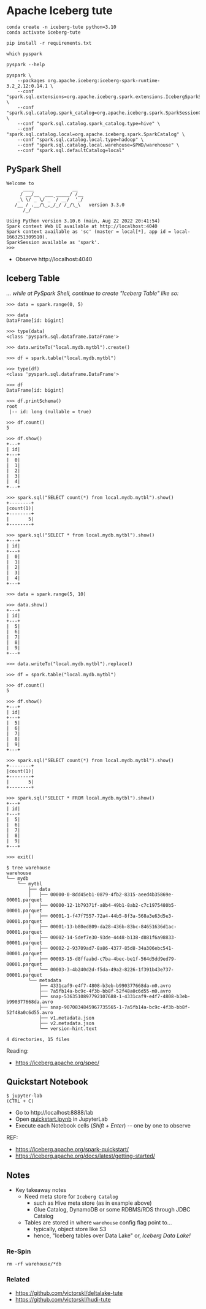 # Apache Iceberg tute

```
conda create -n iceberg-tute python=3.10
conda activate iceberg-tute

pip install -r requirements.txt

which pyspark

pyspark --help

pyspark \
    --packages org.apache.iceberg:iceberg-spark-runtime-3.2_2.12:0.14.1 \
    --conf "spark.sql.extensions=org.apache.iceberg.spark.extensions.IcebergSparkSessionExtensions" \
    --conf "spark.sql.catalog.spark_catalog=org.apache.iceberg.spark.SparkSessionCatalog" \
    --conf "spark.sql.catalog.spark_catalog.type=hive" \
    --conf "spark.sql.catalog.local=org.apache.iceberg.spark.SparkCatalog" \
    --conf "spark.sql.catalog.local.type=hadoop" \
    --conf "spark.sql.catalog.local.warehouse=$PWD/warehouse" \
    --conf "spark.sql.defaultCatalog=local"
```


## PySpark Shell

```
Welcome to
      ____              __
     / __/__  ___ _____/ /__
    _\ \/ _ \/ _ `/ __/  '_/
   /__ / .__/\_,_/_/ /_/\_\   version 3.3.0
      /_/

Using Python version 3.10.6 (main, Aug 22 2022 20:41:54)
Spark context Web UI available at http://localhost:4040
Spark context available as 'sc' (master = local[*], app id = local-1663251309510).
SparkSession available as 'spark'.
>>>
```

- Observe http://localhost:4040


## Iceberg Table

_... while at PySpark Shell, continue to create "Iceberg Table" like so:_

```
>>> data = spark.range(0, 5)

>>> data
DataFrame[id: bigint]

>>> type(data)
<class 'pyspark.sql.dataframe.DataFrame'>

>>> data.writeTo("local.mydb.mytbl").create()

>>> df = spark.table("local.mydb.mytbl")

>>> type(df)
<class 'pyspark.sql.dataframe.DataFrame'>

>>> df
DataFrame[id: bigint]

>>> df.printSchema()
root
 |-- id: long (nullable = true)

>>> df.count()
5

>>> df.show()
+---+
| id|
+---+
|  0|
|  1|
|  2|
|  3|
|  4|
+---+

>>> spark.sql("SELECT count(*) from local.mydb.mytbl").show()
+--------+
|count(1)|
+--------+
|       5|
+--------+

>>> spark.sql("SELECT * from local.mydb.mytbl").show()
+---+
| id|
+---+
|  0|
|  1|
|  2|
|  3|
|  4|
+---+

>>> data = spark.range(5, 10)

>>> data.show()
+---+
| id|
+---+
|  5|
|  6|
|  7|
|  8|
|  9|
+---+

>>> data.writeTo("local.mydb.mytbl").replace()

>>> df = spark.table("local.mydb.mytbl")

>>> df.count()
5

>>> df.show()
+---+
| id|
+---+
|  5|
|  6|
|  7|
|  8|
|  9|
+---+

>>> spark.sql("SELECT count(*) from local.mydb.mytbl").show()
+--------+
|count(1)|
+--------+
|       5|
+--------+

>>> spark.sql("SELECT * FROM local.mydb.mytbl").show()
+---+
| id|
+---+
|  5|
|  6|
|  7|
|  8|
|  9|
+---+

>>> exit()
```

```
$ tree warehouse
warehouse
└── mydb
    └── mytbl
        ├── data
        │   ├── 00000-0-8dd45eb1-0879-4fb2-8315-aeed4b35869e-00001.parquet
        │   ├── 00000-12-1b79371f-a8b4-49b1-8ab2-c7c1975480b5-00001.parquet
        │   ├── 00001-1-f47f7557-72a4-44b5-8f3a-568a3e63d5e3-00001.parquet
        │   ├── 00001-13-b80ed809-da28-436b-83bc-84651636d1ac-00001.parquet
        │   ├── 00002-14-5def7e30-93de-4448-b138-d881f6a98833-00001.parquet
        │   ├── 00002-2-93709ad7-8a86-4377-85d8-34a306ebc541-00001.parquet
        │   ├── 00003-15-d8ffaabd-c7ba-4bec-be1f-564d5dd9ed79-00001.parquet
        │   └── 00003-3-4b240d2d-f5da-49a2-8226-1f391b43e737-00001.parquet
        └── metadata
            ├── 4331caf9-e4f7-4808-b3eb-b990377668da-m0.avro
            ├── 7a5fb14a-bc9c-4f3b-bb8f-52f48a0c6d55-m0.avro
            ├── snap-5363510897792107688-1-4331caf9-e4f7-4808-b3eb-b990377668da.avro
            ├── snap-9070834845967735565-1-7a5fb14a-bc9c-4f3b-bb8f-52f48a0c6d55.avro
            ├── v1.metadata.json
            ├── v2.metadata.json
            └── version-hint.text

4 directories, 15 files
```

Reading:

- https://iceberg.apache.org/spec/

## Quickstart Notebook

```
$ jupyter-lab
(CTRL + C)
```

- Go to http://localhost:8888/lab
- Open [quickstart.ipynb](quickstart.ipynb) in JupyterLab
- Execute each Notebook cells (_Shift + Enter_) -- one by one to observe

REF:

- https://iceberg.apache.org/spark-quickstart/
- https://iceberg.apache.org/docs/latest/getting-started/


## Notes

- Key takeaway notes 
  - Need meta store for `Iceberg Catalog`
    - such as Hive meta store (as in example above) 
    - Glue Catalog, DynamoDB or some RDBMS/RDS through JDBC Catalog
  - Tables are stored in where `warehouse` config flag point to... 
    - typically, object store like S3 
    - hence, "Iceberg tables over Data Lake" or, _Iceberg Data Lake!_

### Re-Spin

```
rm -rf warehouse/*db
```

### Related

- https://github.com/victorskl/deltalake-tute
- https://github.com/victorskl/hudi-tute
